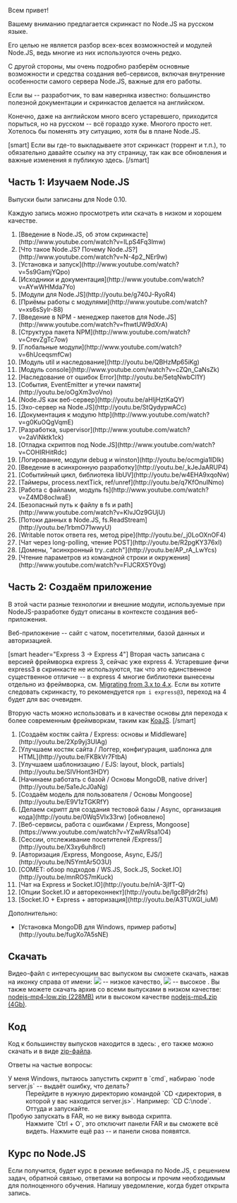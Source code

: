 
Всем привет!

Вашему вниманию предлагается скринкаст по Node.JS на русском языке.

Его целью не является разбор всех-всех возможностей и модулей Node.JS, ведь многие из них используются очень редко.

С другой стороны, мы очень подробно разберём основные возможности и средства создания веб-сервисов,
включая внутренние особенности самого сервера Node.JS, важные для его работы.

Если вы -- разработчик, то вам наверняка известно: большинство полезной документации и скринкастов делается на английском.

Конечно, даже на английском много всего устаревшего, приходится порыться, но на русском -- всё гораздо хуже.
Многого просто нет. Хотелось бы поменять эту ситуацию, хотя бы в плане Node.JS.

[smart]
Если вы где-то выкладываете этот скринкаст (торрент и т.п.), то обязательно давайте ссылку на эту страницу, так как все обновления и важные изменения я публикую здесь.
[/smart]

## Часть 1: Изучаем Node.JS

Выпуски были записаны для Node 0.10.

Каждую запись можно просмотреть или скачать в низком и хорошем качестве.

<div class="lessons-list">
<ol class="lessons-list__lessons">
<li class="lessons-list__lesson" mnemo="intro-1-about">[Введение в Node.JS, об этом скринкасте](http://www.youtube.com/watch?v=ILpS4Fq3lmw)</li>
<li class="lessons-list__lesson" mnemo="intro-2-whatisnode">[Что такое Node.JS? Почему Node.JS?](http://www.youtube.com/watch?v=N-4p2_NEr9w)</li>
<li class="lessons-list__lesson" mnemo="intro-3-install">[Установка и запуск](http://www.youtube.com/watch?v=5s9GamjYQpo)</li>
<li class="lessons-list__lesson lessons-list__lesson_section-end" mnemo="intro-4-docs">[Исходники и документация](http://www.youtube.com/watch?v=AYwWHMda7Yo)</li>

<li class="lessons-list__lesson" mnemo="modules-1-intro">[Модули для Node.JS](http://youtu.be/g740J-RyoR4)</li>
<li class="lessons-list__lesson lessons-list__lesson_section-end" mnemo="modules-2-module">[Приёмы работы с модулями](http://www.youtube.com/watch?v=xs6sSylr-88)</li>

<li class="lessons-list__lesson" mnemo="npm-1-intro">[Введение в NPM - менеджер пакетов для Node.JS](http://www.youtube.com/watch?v=fhwtUW9dXrA)</li>
<li class="lessons-list__lesson" mnemo="npm-2-package">[Структура пакета NPM](http://www.youtube.com/watch?v=CrevZgTc7ow)</li>
<li class="lessons-list__lesson lessons-list__lesson_section-end" mnemo="npm-3-global">[Глобальные модули](http://www.youtube.com/watch?v=6hUceqsmfCw)</li>

<li class="lessons-list__lesson" mnemo="top-1-util">[Модуль util и наследование](http://youtu.be/QBHzMp65iKg)</li>
<li class="lessons-list__lesson" mnemo="top-2-console">[Модуль console](http://www.youtube.com/watch?v=cZQn_CaNsZk)</li>
<li class="lessons-list__lesson" mnemo="top-3-inherit-error">[Наследование от ошибок Error](http://youtu.be/5etqNwbCl1Y)</li>
<li class="lessons-list__lesson lessons-list__lesson_section-end" mnemo="top-4-eventemitter">[События, EventEmitter и утечки памяти](http://youtu.be/oOgXm3voVno)</li>

<li class="lessons-list__lesson" mnemo="server-1-intro">[Node.JS как веб-сервер](http://youtu.be/aHljHztKaQY)</li>
<li class="lessons-list__lesson" mnemo="server-2-echo">[Эхо-сервер на Node.JS](http://youtu.be/StQydypwACc)</li>
<li class="lessons-list__lesson lessons-list__lesson_section-end" mnemo="server-3-docs">[Документация к модулю http](http://www.youtube.com/watch?v=g0KuOQgVqmE)</li>

<li class="lessons-list__lesson" mnemo="dev-1-supervisor">[Разработка, supervisor](http://www.youtube.com/watch?v=2aViNktk1ck)</li>
<li class="lessons-list__lesson" mnemo="dev-2-debug">[Отладка скриптов под Node.JS](http://www.youtube.com/watch?v=COHIRHitRdc)</li>
<li class="lessons-list__lesson lessons-list__lesson_section-end" mnemo="dev-3-log">[Логирование, модули debug и winston](http://youtu.be/ocmgia1lDIk)</li>

<li class="lessons-list__lesson" mnemo="event-loop-1-async">[Введение в асинхронную разработку](http://youtu.be/_kJeJaARUP4)</li>
<li class="lessons-list__lesson" mnemo="event-loop-2-inside">[Событийный цикл, библиотека libUV](http://youtu.be/w4EHA9xqoNw)</li>
<li class="lessons-list__lesson lessons-list__lesson_section-end" mnemo="event-loop-3-timers">[Таймеры, process.nextTick, ref/unref](http://youtu.be/q7KfOnuINmo)</li>

<li class="lessons-list__lesson" mnemo="fs-1-fs">[Работа с файлами, модуль fs](http://www.youtube.com/watch?v=Z4MD8ocIwaE)</li>
<li class="lessons-list__lesson lessons-list__lesson_section-end" mnemo="fs-2-path">[Безопасный путь к файлу в fs и path](http://www.youtube.com/watch?v=KlvJOz9GUjU)</li>

<li class="lessons-list__lesson" mnemo="streams-1-readable">[Потоки данных в Node.JS, fs.ReadStream](http://youtu.be/1rbmO71wwyU)</li>
<li class="lessons-list__lesson lessons-list__lesson_section-end" mnemo="streams-2-net">[Writable поток ответа res, метод pipe](http://youtu.be/_j0LoOXnOF4)</li>

<li class="lessons-list__lesson lessons-list__lesson_section-end" mnemo="long-poll-chat">[Чат через long-polling, чтение POST](http://youtu.be/R2pgKY376xI)</li>

<li class="lessons-list__lesson lessons-list__lesson_section-end" mnemo="domain">[Домены, "асинхронный try..catch"](http://youtu.be/AP_rA_LwYcs)</li>

<li class="lessons-list__lesson" mnemo="process-params">[Чтение параметров из командной строки и окружения](http://www.youtube.com/watch?v=FlJCRX5Y0vg)</li>
</ol>
</div>

## Часть 2: Создаём приложение

В этой части разные технологии и внешние модули, используемые при NodeJS-разработке будут описаны в контексте создания веб-приложения.

Веб-приложение -- сайт с чатом, посетителями, базой данных и авторизацией.

[smart header="Express 3 -> Express 4"]
Вторая часть записана с версией фреймворка express 3, сейчас уже express 4.
Устаревшие фичи express3 в скринкасте не используются, так что это единственное существенное отличие -- в express 4 многие библиотеки вынесены отдельно из фреймворка, см. [Migrating from 3.x to 4.x](https://github.com/visionmedia/express/wiki/Migrating-from-3.x-to-4.x).
Если вы хотите следовать скринкасту, то рекомендуется `npm i express@3`, переход на 4 будет для вас очевиден.

Вторую часть можно использовать и в качестве основы для перехода к более современным фреймворкам, таким как [KoaJS](http://koajs.com).
[/smart]

<no-typography>
<div class="lessons-list">
<ol class="lessons-list__lessons">
<li class="lessons-list__lesson" mnemo="chat-1">[Создаём костяк сайта / Express: основы и Middleware](http://youtu.be/2Xp9yj3UIAg)</li>
<li class="lessons-list__lesson" mnemo="chat-2">[Улучшаем костяк сайта / Логгер, конфигурация, шаблонка для HTML](http://youtu.be/FKBkVr7FtbA)</li>
<li class="lessons-list__lesson" mnemo="chat-3">[Улучшаем шаблонизацию / EJS: layout, block, partials](http://youtu.be/SIVHont3HDY)</li>
<li class="lessons-list__lesson" mnemo="chat-4">[Начинаем работать с базой / Основы MongoDB, native driver](http://youtu.be/5a1eJcJ0aNg)</li>
<li class="lessons-list__lesson" mnemo="chat-5">[Создаём модель для пользователя / Основы Mongoose](http://youtu.be/E9V1zTGKRfY)</li>
<li class="lessons-list__lesson" mnemo="chat-6">[Делаем скрипт для создания тестовой базы / Async, организация кода](http://youtu.be/0Wq5VIx33rw) [обновлено]</li>
<li class="lessons-list__lesson" mnemo="chat-7">[Веб-сервисы, работа с ошибками / Express, Mongoose](https://www.youtube.com/watch?v=YZwAVRsa1O4)</li>
<li class="lessons-list__lesson" mnemo="chat-8">[Сессии, отслеживание посетителей /Express/](http://youtu.be/X3xy6uh8rcI)</li>
<li class="lessons-list__lesson" mnemo="chat-9">[Авторизация /Express, Mongoose, Async, EJS/](http://youtu.be/N5YmtAr5O3U)</li>
<li class="lessons-list__lesson" mnemo="chat-10">[COMET: обзор подходов / WS.JS, Sock.JS, Socket.IO](http://youtu.be/mnROS7mKuck)</li>
<li class="lessons-list__lesson" mnemo="chat-11">[Чат на Express и Socket.IO](http://youtu.be/nlA-3jIfT-Q)</li>
<li class="lessons-list__lesson" mnemo="chat-12">[Опции Socket.IO и автореконнект](http://youtu.be/IgcBPjdr2fs)</li>
<li class="lessons-list__lesson" mnemo="chat-13">[Socket.IO + Express + авторизация](http://youtu.be/A3TUXGI_iuM)</li>
</ol>
</div>

Дополнительно:
<ul style="margin-top:0">
<li mnemo="mongo-install">[Установка MongoDB для Windows, пример работы](http://youtu.be/fugXo7A5sNE)</li>
</ul>
</no-typography>

## Скачать

Видео-файл с интересующим вас выпуском вы сможете скачать, 
нажав на иконку справа от имени: <img src="/clipart/download_lq.png"> -- низкое качество, <img src="/clipart/download.png"> -- высокое .
Вы также можете скачать архив со всеми выпусками в низком качестве: <a href="/nodejs-screencast/nodejs-mp4-low.zip">nodejs-mp4-low.zip (228MB)</a> 
или в высоком качестве <a href="/nodejs-screencast/nodejs-mp4.zip">nodejs-mp4.zip (4Gb)</a>.

## Код
Код к большинству выпусков находится в здесь: [](https://github.com/iliakan/nodejs-screencast), его также можно скачать и в виде [zip-файла](https://github.com/iliakan/nodejs-screencast/archive/master.zip).

Ответы на частые вопросы:
<dl>
<dt>У меня Windows, пытаюсь запустить скрипт в `cmd`, набираю `node server.js` -- выдаёт ошибку, что делать?</dt>
<dd>Перейдите в нужную директорию командой `CD <директория, в которой у вас находится server.js>`. Например: `CD C:\node`. Оттуда и запускайте.</dd>
<dt>Пробую запускать в FAR, но не вижу вывода скрипта.</dt>
<dd>Нажмите `Ctrl + O`, это отключит панели FAR и вы сможете всё видеть. Нажмите ещё раз -- и панели снова появятся. </dd>
</dl>

## Курс по Node.JS

Если получится, будет курс в режиме вебинара по Node.JS, с решением задач, обратной связью, ответами на вопросы и прочим необходимым для полноценного обучения.
Напишу уведомление, когда будет открыта запись.

